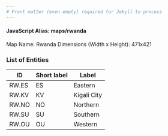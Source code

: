 ```yaml
---
# Front matter (even empty) required for Jekyll to process
---
```


#### JavaScript Alias: maps/rwanda

Map Name: Rwanda
Dimensions (Width x Height): 471x421





### List of Entities

ID | Short label | Label
---|---|---|
RW.ES|ES|Eastern
RW.KV|KV|Kigali City
RW.NO|NO|Northern
RW.SU|SU|Southern
RW.OU|OU|Western

